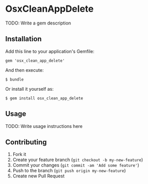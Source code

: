 # OsxCleanAppDelete

TODO: Write a gem description

## Installation

Add this line to your application's Gemfile:

    gem 'osx_clean_app_delete'

And then execute:

    $ bundle

Or install it yourself as:

    $ gem install osx_clean_app_delete

## Usage

TODO: Write usage instructions here

## Contributing

1. Fork it
2. Create your feature branch (`git checkout -b my-new-feature`)
3. Commit your changes (`git commit -am 'Add some feature'`)
4. Push to the branch (`git push origin my-new-feature`)
5. Create new Pull Request
